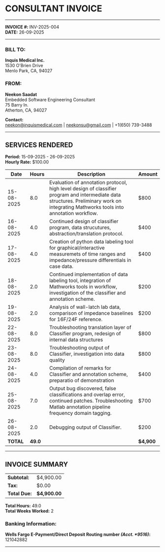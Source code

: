 # CONSULTANT INVOICE

---

**INVOICE #:** INV-2025-004  
**DATE:** 26-09-2025  

---

### **BILL TO:**
**Inquis Medical Inc.**  
1530 O'Brien Drive   
Menlo Park, CA, 94027 

### **FROM:**
**Neekon Saadat**  
Embedded Software Engineering Consultant  
75 Barry ln.  
Atherton, CA, 94027  

**Contact:**  
neekon@inquismedical.com | neekonsu@gmail.com | +1(650) 739-3488  

---

## **SERVICES RENDERED**

**Period:** 15-09-2025 - 26-09-2025  
**Hourly Rate:** $100.00  

| Date | Hours | Description | Amount |
|------|-------|-------------|--------|
| 15-08-2025 | 8.0 | Evaluation of annotation protocol, high level design of classifier program and intermediate data structures. Preliminary work on integrating Mathworks tools into annotation workflow. | $800 |
| 16-08-2025 | 4.0 | Continued design of classifier program, data strucutures, abstraction/translation protocol. | $400 |
| 17-08-2025 | 4.0 | Creation of python data labeling tool for graphical/interactive measuremets of time ranges and impedance/pressure differentials in case data. | $400 |
| 18-08-2025 | 2.0 | Continued implementation of data labeling tool, integration of Mathworks tools in workflow, investigation of the classifier and annotation scheme. | $200 |
| 19-08-2025 | 2.0 | Analysis of wall-latch lab data, comparison of impedance baselines for 16F/24F reference. | $200 |
| 22-08-2025 | 8.0 | Troubleshooting translation layer of Classifier program, redesign of internal data structures | $800 |
| 23-08-2025 | 8.0 | Troubleshooting output of Classifier, investigation into data quality | $800 |
| 24-08-2025 | 4.0 | Compilation of remarks for Classifier and annotation scheme, preparatio of demonstration | $400 |
| 25-08-2025 | 7.0 | Output bug discovered, false classifications and overlap error, continued patches. Troubleshooting Matlab annotation pipeline frequency domain tagging. | $700 |
| 26-08-2025 | 2.0 | Debugging output of Classifier. | $200 |
| **TOTAL** | **49.0** | | **$4,900** |
---

## **INVOICE SUMMARY**

| | |
|---|---|
| **Subtotal:** | $4,900.00 |
| **Tax:** | $0.00 |
| **Total Due:** | **$4,900.00** |

**Total Hours:** 49.0  
**Total Weeks Worked:** 2

### Banking Information:
 **Wells Fargo E-Payment/Direct Deposit Routing number *(Acct. \*9516)*:** 121042882

---